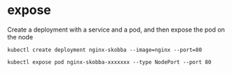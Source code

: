 # expose
Create a deployment with a service and a pod, and then expose the pod on the node
```
kubectl create deployment nginx-skobba --image=nginx --port=80

kubectl expose pod nginx-skobba-xxxxxxx --type NodePort --port 80
```
